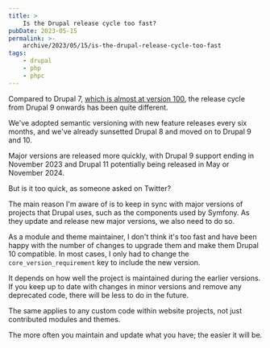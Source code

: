 ```yaml
---
title: >
    Is the Drupal release cycle too fast?
pubDate: 2023-05-15
permalink: >-
    archive/2023/05/15/is-the-drupal-release-cycle-too-fast
tags:
    - drupal
    - php
    - phpc
---
```


Compared to Drupal 7, [which is almost at version 100](https://oliverdavies.dev/daily/2023/04/30/will-we-see-drupal-7-100), the release cycle from Drupal 9 onwards has been quite different.

We've adopted semantic versioning with new feature releases every six months, and we've already sunsetted Drupal 8 and moved on to Drupal 9 and 10.

Major versions are released more quickly, with Drupal 9 support ending in November 2023 and Drupal 11 potentially being released in May or November 2024.

But is it too quick, as someone asked on Twitter?

The main reason I'm aware of is to keep in sync with major versions of projects that Drupal uses, such as the components used by Symfony. As they update and release new major versions, we also need to do so.

As a module and theme maintainer, I don't think it's too fast and have been happy with the number of changes to upgrade them and make them Drupal 10 compatible. In most cases, I only had to change the `core_version_requirement` key to include the new version.

It depends on how well the project is maintained during the earlier versions. If you keep up to date with changes in minor versions and remove any deprecated code, there will be less to do in the future.

The same applies to any custom code within website projects, not just contributed modules and themes.

The more often you maintain and update what you have; the easier it will be.
